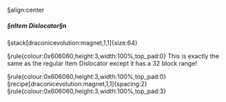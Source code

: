 §align:center
##### §nItem Dislocator§n

§stack[draconicevolution:magnet,1,1]{size:64}

§rule{colour:0x606060,height:3,width:100%,top_pad:0}
This is exactly the same as the regular Item Dislocator except it has a 32 block range!

§rule{colour:0x606060,height:3,width:100%,top_pad:0}
§recipe[draconicevolution:magnet,1,1]{spacing:2}
§rule{colour:0x606060,height:3,width:100%,top_pad:3}